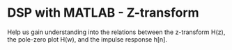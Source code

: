 # DSP with MATLAB - Z-transform

Help us gain understanding into the relations between the z-transform H(z), the pole-zero plot H(w), and the impulse response h[n].
